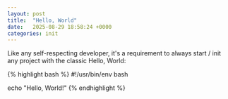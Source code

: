 ```yaml
---
layout: post
title:  "Hello, World"
date:   2025-08-29 18:58:24 +0000
categories: init
---
```

Like any self-respecting developer, it's a requirement to always start / init any project with the classic Hello, World:

{% highlight bash %}
#!/usr/bin/env bash

echo "Hello, World!"
{% endhighlight %}

